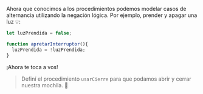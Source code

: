 Ahora que conocimos a los procedimientos podemos modelar casos de alternancia utilizando la negación lógica. Por ejemplo, prender y apagar una luz :bulb::

```javascript
let luzPrendida = false;

function apretarInterruptor(){
  luzPrendida = !luzPrendida;
}
```

¡Ahora te toca a vos!

> Definí el procedimiento `usarCierre` para que podamos abrir y cerrar nuestra mochila. :school_satchel: